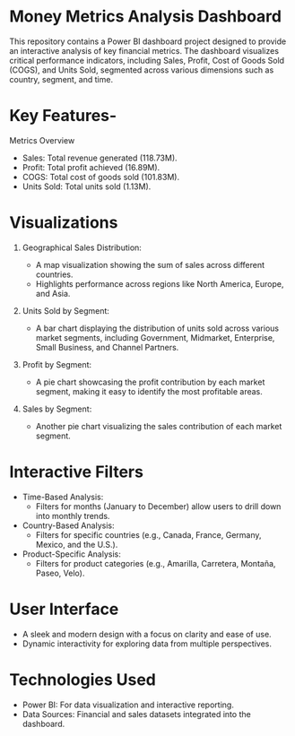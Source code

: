 # Money Metrics Analysis Dashboard
This repository contains a Power BI dashboard project designed to provide an interactive analysis of key financial metrics. The dashboard visualizes critical performance indicators, including Sales, Profit, Cost of Goods Sold (COGS), and Units Sold, segmented across various dimensions such as country, segment, and time.

# Key Features-
Metrics Overview
- Sales: Total revenue generated (118.73M).
- Profit: Total profit achieved (16.89M).
- COGS: Total cost of goods sold (101.83M).
- Units Sold: Total units sold (1.13M).

# Visualizations
1. Geographical Sales Distribution:
   - A map visualization showing the sum of sales across different countries.
   - Highlights performance across regions like North America, Europe, and Asia.

2. Units Sold by Segment:
   - A bar chart displaying the distribution of units sold across various market segments, including Government, Midmarket, Enterprise, Small Business, and Channel Partners.

3. Profit by Segment:
   - A pie chart showcasing the profit contribution by each market segment, making it easy to identify the most profitable areas.

4. Sales by Segment:
   - Another pie chart visualizing the sales contribution of each market segment.

# Interactive Filters
- Time-Based Analysis:
  - Filters for months (January to December) allow users to drill down into monthly trends.
- Country-Based Analysis:
  - Filters for specific countries (e.g., Canada, France, Germany, Mexico, and the U.S.).
- Product-Specific Analysis:
  - Filters for product categories (e.g., Amarilla, Carretera, Montaña, Paseo, Velo).

# User Interface
- A sleek and modern design with a focus on clarity and ease of use.
- Dynamic interactivity for exploring data from multiple perspectives.

# Technologies Used
- Power BI: For data visualization and interactive reporting.
- Data Sources: Financial and sales datasets integrated into the dashboard.

